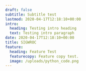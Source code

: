 ```yaml
---
draft: false
subtitle: Subtitle test
lastmod: 2020-04-17T12:18:10+00:00
intro:
  heading: Testing intro heading
  text: Testing intro paragraph
date: 2020-04-17T12:18:10+00:00
title: SIGWROC
feature:
  heading: Feature Test
  featurecopy: Feature copy test.
  image: /uploads/python_code.png
---
```

